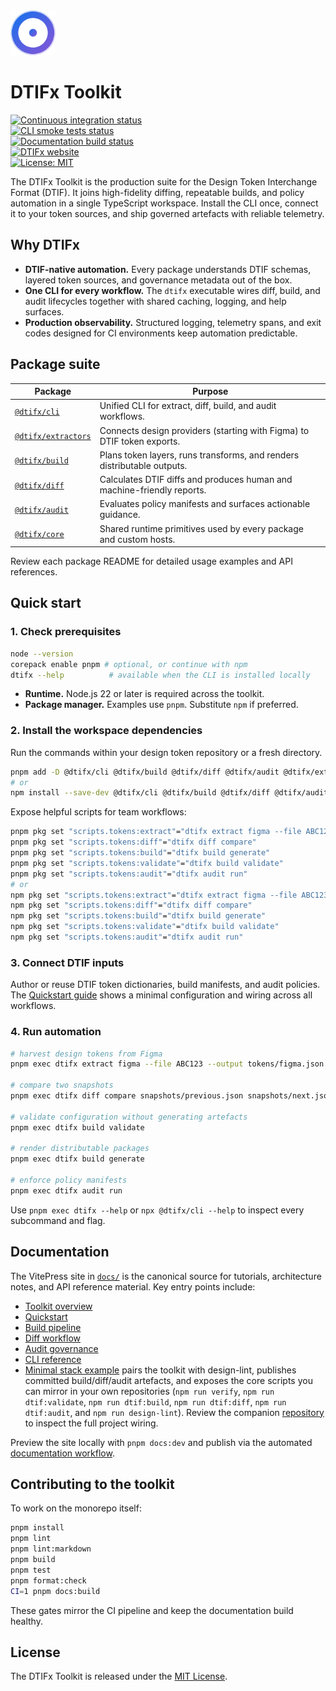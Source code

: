<!-- markdownlint-disable MD041 -->
<!-- markdownlint-disable MD033 -->
<div align="left">
  <a href="https://dtifx.lapidist.net" target="_blank" rel="noopener">
    <img src="docs/public/logo.svg" alt="DTIFx logomark" width="72" height="72" />
  </a>
</div>
<h1>DTIFx Toolkit</h1>
<!-- markdownlint-enable MD041 -->

[![Continuous integration status][ci-badge]][ci-workflow]\
[![CLI smoke tests status][cli-smoke-badge]][cli-smoke-workflow]\
[![Documentation build status][docs-badge]][docs-workflow]\
[![DTIFx website][site-badge]][site-link]\
[![License: MIT][license-badge]][license-link]

<!-- markdownlint-enable MD033 -->

[ci-badge]: https://github.com/bylapidist/dtifx/actions/workflows/ci.yml/badge.svg?branch=main
[ci-workflow]: https://github.com/bylapidist/dtifx/actions/workflows/ci.yml
[cli-smoke-badge]:
  https://github.com/bylapidist/dtifx/actions/workflows/cli-smoke.yml/badge.svg?branch=main
[cli-smoke-workflow]: https://github.com/bylapidist/dtifx/actions/workflows/cli-smoke.yml
[docs-badge]: https://github.com/bylapidist/dtifx/actions/workflows/docs.yml/badge.svg?branch=main
[docs-workflow]: https://github.com/bylapidist/dtifx/actions/workflows/docs.yml
[site-badge]:
  https://img.shields.io/badge/website-dtifx.lapidist.net-1d4ed8?logo=vercel&logoColor=white
[site-link]: https://dtifx.lapidist.net
[license-badge]: https://img.shields.io/github/license/bylapidist/dtifx
[license-link]: LICENSE

The DTIFx Toolkit is the production suite for the Design Token Interchange Format (DTIF). It joins
high-fidelity diffing, repeatable builds, and policy automation in a single TypeScript workspace.
Install the CLI once, connect it to your token sources, and ship governed artefacts with reliable
telemetry.

## Why DTIFx

- **DTIF-native automation.** Every package understands DTIF schemas, layered token sources, and
  governance metadata out of the box.
- **One CLI for every workflow.** The `dtifx` executable wires diff, build, and audit lifecycles
  together with shared caching, logging, and help surfaces.
- **Production observability.** Structured logging, telemetry spans, and exit codes designed for CI
  environments keep automation predictable.

## Package suite

| Package                                    | Purpose                                                                 |
| ------------------------------------------ | ----------------------------------------------------------------------- |
| [`@dtifx/cli`](packages/cli)               | Unified CLI for extract, diff, build, and audit workflows.              |
| [`@dtifx/extractors`](packages/extractors) | Connects design providers (starting with Figma) to DTIF token exports.  |
| [`@dtifx/build`](packages/build)           | Plans token layers, runs transforms, and renders distributable outputs. |
| [`@dtifx/diff`](packages/diff)             | Calculates DTIF diffs and produces human and machine-friendly reports.  |
| [`@dtifx/audit`](packages/audit)           | Evaluates policy manifests and surfaces actionable guidance.            |
| [`@dtifx/core`](packages/core)             | Shared runtime primitives used by every package and custom hosts.       |

Review each package README for detailed usage examples and API references.

## Quick start

### 1. Check prerequisites

```bash
node --version
corepack enable pnpm # optional, or continue with npm
dtifx --help          # available when the CLI is installed locally
```

- **Runtime.** Node.js 22 or later is required across the toolkit.
- **Package manager.** Examples use `pnpm`. Substitute `npm` if preferred.

### 2. Install the workspace dependencies

Run the commands within your design token repository or a fresh directory.

```bash
pnpm add -D @dtifx/cli @dtifx/build @dtifx/diff @dtifx/audit @dtifx/extractors
# or
npm install --save-dev @dtifx/cli @dtifx/build @dtifx/diff @dtifx/audit @dtifx/extractors
```

Expose helpful scripts for team workflows:

```bash
pnpm pkg set "scripts.tokens:extract"="dtifx extract figma --file ABC123 --output tokens/figma.json"
pnpm pkg set "scripts.tokens:diff"="dtifx diff compare"
pnpm pkg set "scripts.tokens:build"="dtifx build generate"
pnpm pkg set "scripts.tokens:validate"="dtifx build validate"
pnpm pkg set "scripts.tokens:audit"="dtifx audit run"
# or
npm pkg set "scripts.tokens:extract"="dtifx extract figma --file ABC123 --output tokens/figma.json"
npm pkg set "scripts.tokens:diff"="dtifx diff compare"
npm pkg set "scripts.tokens:build"="dtifx build generate"
npm pkg set "scripts.tokens:validate"="dtifx build validate"
npm pkg set "scripts.tokens:audit"="dtifx audit run"
```

### 3. Connect DTIF inputs

Author or reuse DTIF token dictionaries, build manifests, and audit policies. The
[Quickstart guide](docs/guides/getting-started.md) shows a minimal configuration and wiring across
all workflows.

### 4. Run automation

```bash
# harvest design tokens from Figma
pnpm exec dtifx extract figma --file ABC123 --output tokens/figma.json

# compare two snapshots
pnpm exec dtifx diff compare snapshots/previous.json snapshots/next.json

# validate configuration without generating artefacts
pnpm exec dtifx build validate

# render distributable packages
pnpm exec dtifx build generate

# enforce policy manifests
pnpm exec dtifx audit run
```

Use `pnpm exec dtifx --help` or `npx @dtifx/cli --help` to inspect every subcommand and flag.

## Documentation

The VitePress site in [`docs/`](docs) is the canonical source for tutorials, architecture notes, and
API reference material. Key entry points include:

- [Toolkit overview](docs/overview/index.md)
- [Quickstart](docs/guides/getting-started.md)
- [Build pipeline](docs/guides/build-pipeline.md)
- [Diff workflow](docs/guides/diff-workflow.md)
- [Audit governance](docs/guides/audit-governance.md)
- [CLI reference](docs/reference/cli.md)
- [Minimal stack example](docs/examples/minimal-stack.md) pairs the toolkit with design-lint,
  publishes committed build/diff/audit artefacts, and exposes the core scripts you can mirror in
  your own repositories (`npm run verify`, `npm run dtif:validate`, `npm run dtif:build`,
  `npm run dtif:diff`, `npm run dtif:audit`, and `npm run design-lint`). Review the companion
  [repository](https://github.com/bylapidist/dtifx-example) to inspect the full project wiring.

Preview the site locally with `pnpm docs:dev` and publish via the automated
[documentation workflow](https://github.com/bylapidist/dtifx/actions/workflows/docs.yml).

## Contributing to the toolkit

To work on the monorepo itself:

```bash
pnpm install
pnpm lint
pnpm lint:markdown
pnpm build
pnpm test
pnpm format:check
CI=1 pnpm docs:build
```

These gates mirror the CI pipeline and keep the documentation build healthy.

## License

The DTIFx Toolkit is released under the [MIT License](LICENSE).
